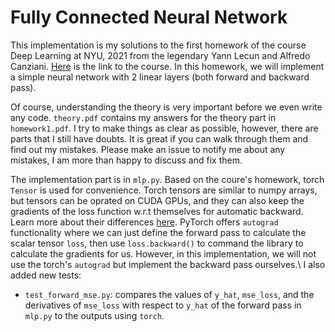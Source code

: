 # Fully Connected Neural Network
This implementation is my solutions to the first homework of the course Deep Learning at NYU, 2021 from the legendary Yann Lecun and Alfredo Canziani. [Here](https://atcold.github.io/NYU-DLSP21/) is the link to the course. In this homework, we will implement a simple neural network with 2 linear layers (both forward and backward pass). 

Of course, understanding the theory is very important before we even write any code. `theory.pdf` contains my answers for the theory part in `homework1.pdf`. I try to make things as clear as possible, however, there are parts that I still have doubts. It is great if you can walk through them and find out my mistakes. Please make an issue to notify me about any mistakes, I am more than happy to discuss and fix them.  

The implementation part is in `mlp.py`. Based on the coure's homework, torch `Tensor` is used for convenience. Torch tensors are similar to numpy arrays, but tensors can be oprated on CUDA GPUs, and they can also keep the gradients of the loss function w.r.t themselves for automatic backward. Learn more about their differences [here](https://medium.com/@ashish.iitr2015/comparison-between-pytorch-tensor-and-numpy-array-de41e389c213). PyTorch offers `autograd` functionality where we can just define the forward pass to calculate the scalar tensor `loss`, then use `loss.backward()` to command the library to calculate the gradients for us. However, in this implementation, we will not use the torch's `autograd` but implement the backward pass ourselves.\\ 
I also added new tests:
- `test_forward_mse.py`: compares the values of `y_hat`, `mse_loss`, and the derivatives of `mse_loss` with respect to `y_hat` of the forward pass in `mlp.py` to the outputs using `torch`.

